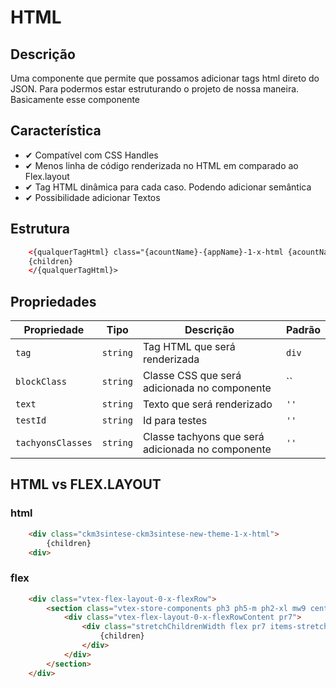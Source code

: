 # HTML

## Descrição

Uma componente que permite que possamos adicionar tags html direto do JSON. Para podermos estar estruturando o projeto de nossa maneira.
Basicamente esse componente 


## Característica

- ✔ Compatível com CSS Handles
- ✔ Menos linha de código renderizada no HTML em comparado ao Flex.layout
- ✔ Tag HTML dinâmica para cada caso. Podendo adicionar semântica
- ✔ Possibilidade adicionar Textos 


## Estrutura
```html
    <{qualquerTagHtml} class="{acountName}-{appName}-1-x-html {acountName}-{appName}-new-theme-1-x-html--{suaBlockClass} {qualquer classe extra }">
    {children}
    </{qualquerTagHtml}>
```

## Propriedades

| Propriedade | Tipo | Descrição | Padrão |
| --- | --- | --- | --- |
| `tag` | `string` | Tag HTML que será renderizada | `div` |
| `blockClass` | `string` | Classe CSS que será adicionada no componente | `` |
| `text` | `string` | Texto que será renderizado | `''` |
| `testId` | `string` | Id para testes | `''` |
| `tachyonsClasses` | `string` | Classe tachyons que será adicionada no componente | `''` |


## HTML vs FLEX.LAYOUT

### html
```html
    <div class="ckm3sintese-ckm3sintese-new-theme-1-x-html">
        {children}
    <div>
```

### flex
```html
    <div class="vtex-flex-layout-0-x-flexRow">
        <section class="vtex-store-components ph3 ph5-m ph2-xl mw9 center">
            <div class="vtex-flex-layout-0-x-flexRowContent pr7">
                <div class="stretchChildrenWidth flex pr7 items-stretch" style="width: 50%;">
                    {children}
                </div>
            </div>
        </section>
    </div>
```
